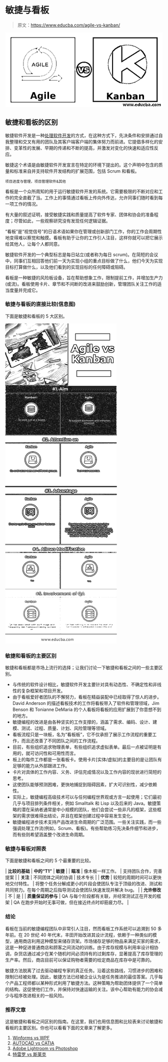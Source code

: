# 敏捷与看板

> 原文：<https://www.educba.com/agile-vs-kanban/>

![Agile vs Kanban](img/dc96e42da64e8bd8dfd3b8e5cbadffdd.png)



## 敏捷和看板的区别

敏捷软件开发是一种[处理软件开发](https://www.educba.com/what-is-software-development/)的方式，在这种方式下，先决条件和安排通过自我整理和交叉有用的团队及其客户端客户端的集体努力而前进。它提倡多样化的安排、变革性的发展、早期的传递和不断的提高，并激发对变化的快速和适应性反应。

敏捷这个术语是由敏捷软件开发宣言在特定的环境下提出的。这个声明中包含的质量和标准来自并支持软件开发结构的扩展范围，包括 Scrum 和看板。

<small>项目进度与管理，项目管理软件&其他</small>

看板是一个众所周知的用于运行敏捷软件开发的系统。它需要极限的不断对应和工作的完全直截了当。工作上的事情通过看板上传向外传达，允许同事们随时看到每一项工作的情况。

有大量的叙述证明，接受敏捷实践和质量提高了软件专家、团体和协会的准备程度；尽管如此，一些观察研究没有发现任何逻辑证据。

“看板”是“视觉信号”的日语术语如果你在管理或创新部门工作，你的工作会周期性地变得难以察觉和触摸。看板有助于让你的工作引人注目，这样你就可以把它展示给其他人，让每个人都同意。

敏捷软件开发的一个典型标志是每日站立(或者称为每日 scrum)。在简短的会议中，同事们互相回答他们前一天为实现小组的重点目标做了什么，他们今天为实现目标打算做什么，以及他们看到的实现目标的任何障碍或阻碍。

看板是一种敏捷的风险板设备，旨在帮助想象工作，限制提前工作，并增加生产力(或流)。看板使用卡片、章节和不间断的改进来鼓励创新，管理团队关注工作的适当度量并完成它。

### 敏捷与看板的直接比较(信息图)

下面是敏捷和看板的 5 大区别。

![Kanban-vs-Agile info](img/fc6650ab40106ae40d7e3e2304ba578d.png)



### 敏捷和看板的主要区别

敏捷和看板都是市场上流行的选择；让我们讨论一下敏捷和看板之间的一些主要区别。

*   与传统的软件设计相比，敏捷软件开发主要针对具有动态性、不确定性和非线性的复杂框架和项目开发。
*   由于看板爱好者团队的不懈努力，看板在精益装配中已经取得了惊人的进步。David Anderson 的描述看板技术的工作将看板带入了软件和管理领域，Jim Benson 和 Tonianne DeMaria 的个人看板将看板的应用扩展到了你意想不到的地方。
*   敏捷编程的改进是由各种坚实的工作支撑的，涵盖了需求、编码、设计、建模、测试、过程、质量、计划、风险管理等领域。
*   看板流程只是一块板，名为“看板板”，它不仅承担了展示工作流程的重要工作，而且还改善了不同团队之间的工作流程。
*   目前，有些组织追求物理表单，有些组织追求虚拟表单。最后一点被证明是有用的，就可访问性和可用性而言。
*   板上的每件工作都是一张看板卡。使用卡片[实体/虚拟]的主要目的是让团队有足够的能力从外部跟进工作。
*   卡片对具体的工作内容、义务、评估完成情况以及工作内容的现状进行简短的思考。
*   这使团队能够预测困难，更快地捕捉到阻碍因素，扩大可识别性，减少依赖性。
*   实际上，敏捷编程高级技术可以与任何编程世界观或方言一起使用；它们最初几乎与项目排列条件相关，例如 Smalltalk 和 Lisp 以及后来的 Java。敏捷策略的潜在采纳者通常是中小规模的团队，他们会尝试一些非凡的框架，这些框架的需求很难得出结论，并且在框架创建过程中容易发生变化。
*   敏捷编程进步技术支持产品改进生命周期的广泛范围。一些关注实践，而一些强调处理工作流(例如，Scrum、看板)。有些帮助练习先决条件细节和进步，而有些则希望涵盖整个改进生命周期。

### 敏捷与看板对照表

下面是敏捷和看板之间的 5 个最重要的比较。

| **比较的基础** | **中的“T1”** | **敏捷** |
| **瞄准** | 像木板一样工作。 | 支持团队合作，完善提案 |
| **关注** | 不同团体之间的协调 | 技术专长 |
| **优势** | 较短的周期时间可以更快地交付特性。 | 将整个任务分解成更小的片段会使团队专注于顶级的改进、测试和共同努力。在每个周期之后指导测试会使团队快速发现并解决 bug。 |
| **允许修改** | 不 | 是 |
| **质量保证的参与** | QA 与每个阶段都有关联，并经常测试正在开发的框架 | QA 在跑步开始时无事可做，但在接近终点时却筋疲力尽。 |

### 结论

看板在当前的敏捷编程团队中非常引人注目，然而看板工作系统可以追溯到 50 多年前。在 20 世纪 40 年代末，丰田开始改进其设计流程，依赖于一种类似的模型，通用商店利用这种模型来储存货架。市场储存足够的物品来满足买家的需求，这是一种促进普通商店和顾客之间流动的训练。由于库存规模与利用率设计相协调，杂货店通过减少在某个随机时间必须持有的过剩库存，显著提高了库存管理的生产率。然后，商店目前可以保证购物者需要的给定商品在库存中是可靠的。

敏捷方法脱离了过去驱动编程专家的真正任务。沿着这些路线，习惯进步的困难和限制已经被处理。因此，敏捷方法已经被企业认为是任务推进的最佳答案。几乎每个产品工程师都以某种形式利用了敏捷方法。这种策略为帮助团体提供了一个简单的结构。这促使他们工作，并保持对快速运输的关注。该中心帮助有能力的协会减少与程序改进相关的一般风险。

### 推荐文章

这是敏捷和看板之间区别的指南。在这里，我们也用信息图和比较表来讨论敏捷和看板的主要区别。你也可以看看下面的文章来了解更多。

1.  [Winforms vs WPF](https://www.educba.com/winforms-vs-wpf/)
2.  [AUTOCAD vs CATIA](https://www.educba.com/autocad-vs-catia/)
3.  [Adobe Lightroom vs Photoshop](https://www.educba.com/adobe-lightroom-vs-photoshop/)
4.  [特雷罗 vs 斯莱克](https://www.educba.com/trello-vs-slack/)





